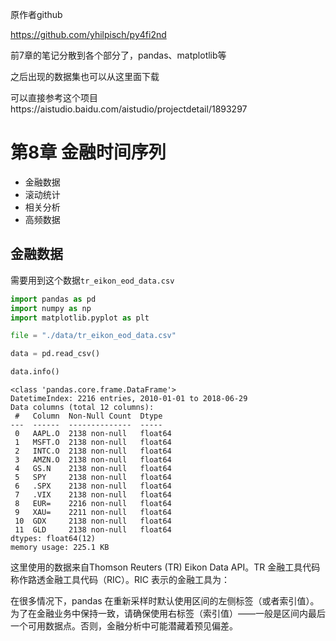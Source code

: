 原作者github

https://github.com/yhilpisch/py4fi2nd

前7章的笔记分散到各个部分了，pandas、matplotlib等

之后出现的数据集也可以从这里面下载

可以直接参考这个项目https://aistudio.baidu.com/aistudio/projectdetail/1893297

# 第8章 金融时间序列

- 金融数据
- 滚动统计
- 相关分析
- 高频数据

## 金融数据

需要用到这个数据`tr_eikon_eod_data.csv`

```python
import pandas as pd
import numpy as np
import matplotlib.pyplot as plt

file = "./data/tr_eikon_eod_data.csv"

data = pd.read_csv()
```

```python
data.info()
```

```
<class 'pandas.core.frame.DataFrame'>
DatetimeIndex: 2216 entries, 2010-01-01 to 2018-06-29
Data columns (total 12 columns):
 #   Column  Non-Null Count  Dtype  
---  ------  --------------  -----  
 0   AAPL.O  2138 non-null   float64
 1   MSFT.O  2138 non-null   float64
 2   INTC.O  2138 non-null   float64
 3   AMZN.O  2138 non-null   float64
 4   GS.N    2138 non-null   float64
 5   SPY     2138 non-null   float64
 6   .SPX    2138 non-null   float64
 7   .VIX    2138 non-null   float64
 8   EUR=    2216 non-null   float64
 9   XAU=    2211 non-null   float64
 10  GDX     2138 non-null   float64
 11  GLD     2138 non-null   float64
dtypes: float64(12)
memory usage: 225.1 KB
```

这里使用的数据来自Thomson Reuters (TR) Eikon Data API。TR 金融工具代码称作路透金融工具代码（RIC）。RIC 表示的金融工具为：

在很多情况下，pandas 在重新采样时默认使用区间的左侧标签（或者索引值）。为了在金融业务中保持一致，请确保使用右标签（索引值）——一般是区间内最后一个可用数据点。否则，金融分析中可能潜藏着预见偏差。

